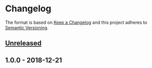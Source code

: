 # Changelog

The format is based on [Keep a Changelog](http://keepachangelog.com/en/1.0.0/)
and this project adheres to [Semantic
Versioning](http://semver.org/spec/v2.0.0.html).

## [Unreleased]

## 1.0.0 - 2018-12-21

[Unreleased]: https://github.com/timberio/timber-elixir-ecto/compare/v1.0.0...HEAD
